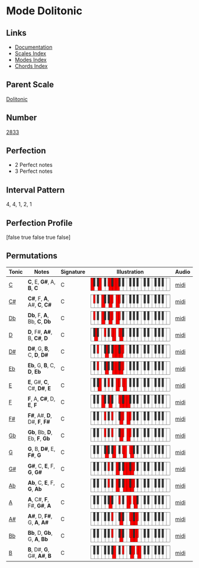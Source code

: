 # Mode Dolitonic

## Links

- [Documentation](index.md)
- [Scales Index](Scales.md)
- [Modes Index](Modes.md)
- [Chords Index](Chords.md)

## Parent Scale

[Dolitonic](ScaleDolitonic.md)

## Number

[2833](https://ianring.com/musictheory/scales/2833)

## Perfection

- 2 Perfect notes
- 3 Perfect notes

## Interval Pattern

4, 4, 1, 2, 1

## Perfection Profile

[false true false true false]

## Permutations

| Tonic | Notes | Signature | Illustration | Audio |
|-------|-------|-----------|--------------|-------|
| [C](ModeCNaturalDolitonic.md) | **C**, E, **G#**, A, **B**, **C** | C | ![CNaturalDolitonic](ModeCNaturalDolitonic.png) | [midi](https://github.com/edipermadi/music/blob/main/docs/ModeCNaturalDolitonic.mid?raw=true) |
| [C#](ModeCSharpDolitonic.md) | **C#**, F, **A**, A#, **C**, **C#** | C | ![CSharpDolitonic](ModeCSharpDolitonic.png) | [midi](https://github.com/edipermadi/music/blob/main/docs/ModeCSharpDolitonic.mid?raw=true) |
| [Db](ModeDFlatDolitonic.md) | **Db**, F, **A**, Bb, **C**, **Db** | C | ![DFlatDolitonic](ModeDFlatDolitonic.png) | [midi](https://github.com/edipermadi/music/blob/main/docs/ModeDFlatDolitonic.mid?raw=true) |
| [D](ModeDNaturalDolitonic.md) | **D**, F#, **A#**, B, **C#**, **D** | C | ![DNaturalDolitonic](ModeDNaturalDolitonic.png) | [midi](https://github.com/edipermadi/music/blob/main/docs/ModeDNaturalDolitonic.mid?raw=true) |
| [D#](ModeDSharpDolitonic.md) | **D#**, G, **B**, C, **D**, **D#** | C | ![DSharpDolitonic](ModeDSharpDolitonic.png) | [midi](https://github.com/edipermadi/music/blob/main/docs/ModeDSharpDolitonic.mid?raw=true) |
| [Eb](ModeEFlatDolitonic.md) | **Eb**, G, **B**, C, **D**, **Eb** | C | ![EFlatDolitonic](ModeEFlatDolitonic.png) | [midi](https://github.com/edipermadi/music/blob/main/docs/ModeEFlatDolitonic.mid?raw=true) |
| [E](ModeENaturalDolitonic.md) | **E**, G#, **C**, C#, **D#**, **E** | C | ![ENaturalDolitonic](ModeENaturalDolitonic.png) | [midi](https://github.com/edipermadi/music/blob/main/docs/ModeENaturalDolitonic.mid?raw=true) |
| [F](ModeFNaturalDolitonic.md) | **F**, A, **C#**, D, **E**, **F** | C | ![FNaturalDolitonic](ModeFNaturalDolitonic.png) | [midi](https://github.com/edipermadi/music/blob/main/docs/ModeFNaturalDolitonic.mid?raw=true) |
| [F#](ModeFSharpDolitonic.md) | **F#**, A#, **D**, D#, **F**, **F#** | C | ![FSharpDolitonic](ModeFSharpDolitonic.png) | [midi](https://github.com/edipermadi/music/blob/main/docs/ModeFSharpDolitonic.mid?raw=true) |
| [Gb](ModeGFlatDolitonic.md) | **Gb**, Bb, **D**, Eb, **F**, **Gb** | C | ![GFlatDolitonic](ModeGFlatDolitonic.png) | [midi](https://github.com/edipermadi/music/blob/main/docs/ModeGFlatDolitonic.mid?raw=true) |
| [G](ModeGNaturalDolitonic.md) | **G**, B, **D#**, E, **F#**, **G** | C | ![GNaturalDolitonic](ModeGNaturalDolitonic.png) | [midi](https://github.com/edipermadi/music/blob/main/docs/ModeGNaturalDolitonic.mid?raw=true) |
| [G#](ModeGSharpDolitonic.md) | **G#**, C, **E**, F, **G**, **G#** | C | ![GSharpDolitonic](ModeGSharpDolitonic.png) | [midi](https://github.com/edipermadi/music/blob/main/docs/ModeGSharpDolitonic.mid?raw=true) |
| [Ab](ModeAFlatDolitonic.md) | **Ab**, C, **E**, F, **G**, **Ab** | C | ![AFlatDolitonic](ModeAFlatDolitonic.png) | [midi](https://github.com/edipermadi/music/blob/main/docs/ModeAFlatDolitonic.mid?raw=true) |
| [A](ModeANaturalDolitonic.md) | **A**, C#, **F**, F#, **G#**, **A** | C | ![ANaturalDolitonic](ModeANaturalDolitonic.png) | [midi](https://github.com/edipermadi/music/blob/main/docs/ModeANaturalDolitonic.mid?raw=true) |
| [A#](ModeASharpDolitonic.md) | **A#**, D, **F#**, G, **A**, **A#** | C | ![ASharpDolitonic](ModeASharpDolitonic.png) | [midi](https://github.com/edipermadi/music/blob/main/docs/ModeASharpDolitonic.mid?raw=true) |
| [Bb](ModeBFlatDolitonic.md) | **Bb**, D, **Gb**, G, **A**, **Bb** | C | ![BFlatDolitonic](ModeBFlatDolitonic.png) | [midi](https://github.com/edipermadi/music/blob/main/docs/ModeBFlatDolitonic.mid?raw=true) |
| [B](ModeBNaturalDolitonic.md) | **B**, D#, **G**, G#, **A#**, **B** | C | ![BNaturalDolitonic](ModeBNaturalDolitonic.png) | [midi](https://github.com/edipermadi/music/blob/main/docs/ModeBNaturalDolitonic.mid?raw=true) |
